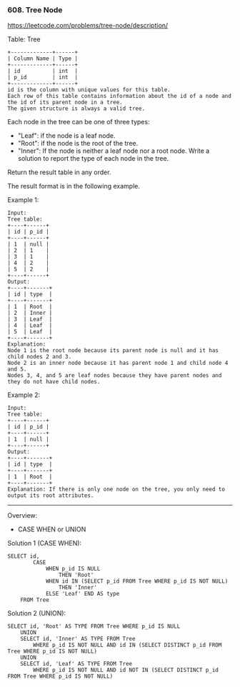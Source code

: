 <h3>608. Tree Node </h3>

https://leetcode.com/problems/tree-node/description/

Table: Tree

```
+-------------+------+
| Column Name | Type |
+-------------+------+
| id          | int  |
| p_id        | int  |
+-------------+------+
id is the column with unique values for this table.
Each row of this table contains information about the id of a node and the id of its parent node in a tree.
The given structure is always a valid tree.

```
 
Each node in the tree can be one of three types:

- "Leaf": if the node is a leaf node.
- "Root": if the node is the root of the tree.
- "Inner": If the node is neither a leaf node nor a root node.
Write a solution to report the type of each node in the tree.

Return the result table in any order.

The result format is in the following example.

Example 1:
```
Input: 
Tree table:
+----+------+
| id | p_id |
+----+------+
| 1  | null |
| 2  | 1    |
| 3  | 1    |
| 4  | 2    |
| 5  | 2    |
+----+------+
Output: 
+----+-------+
| id | type  |
+----+-------+
| 1  | Root  |
| 2  | Inner |
| 3  | Leaf  |
| 4  | Leaf  |
| 5  | Leaf  |
+----+-------+
Explanation: 
Node 1 is the root node because its parent node is null and it has child nodes 2 and 3.
Node 2 is an inner node because it has parent node 1 and child node 4 and 5.
Nodes 3, 4, and 5 are leaf nodes because they have parent nodes and they do not have child nodes.

```

Example 2:
```
Input: 
Tree table:
+----+------+
| id | p_id |
+----+------+
| 1  | null |
+----+------+
Output: 
+----+-------+
| id | type  |
+----+-------+
| 1  | Root  |
+----+-------+
Explanation: If there is only one node on the tree, you only need to output its root attributes.
```

---
Overview:
- CASE WHEN or UNION

Solution 1 (CASE WHEN):
```
SELECT id, 
        CASE 
            WHEN p_id IS NULL 
                THEN 'Root'
            WHEN id IN (SELECT p_id FROM Tree WHERE p_id IS NOT NULL)
                THEN 'Inner'
            ELSE 'Leaf' END AS type
    FROM Tree
```

Solution 2 (UNION):
```
SELECT id, 'Root' AS TYPE FROM Tree WHERE p_id IS NULL 
    UNION
    SELECT id, 'Inner' AS TYPE FROM Tree 
        WHERE p_id IS NOT NULL AND id IN (SELECT DISTINCT p_id FROM Tree WHERE p_id IS NOT NULL)
    UNION
    SELECT id, 'Leaf' AS TYPE FROM Tree 
        WHERE p_id IS NOT NULL AND id NOT IN (SELECT DISTINCT p_id FROM Tree WHERE p_id IS NOT NULL)
```
